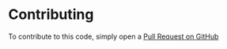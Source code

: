 # Contributing

To contribute to this code, simply open a [Pull Request on GitHub](https://github.com/genderdirectory/genderdirectory/pulls)
